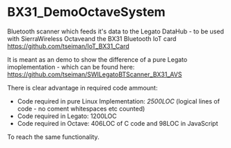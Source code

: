 # BX31_DemoOctaveSystem
Bluetooth scanner which feeds it's data to the Legato DataHub - to be used with SierraWireless Octaveand the BX31 Bluetooth IoT card https://github.com/tseiman/IoT_BX31_Card

It is meant as an demo to show the difference of a pure Legato imoplementation - which can be found here: https://github.com/tseiman/SWILegatoBTScanner_BX31_AVS

There is clear advantage in required code ammount:
- Code required in pure Linux Implementation: _2500LOC_ (logical lines of code - no coment whitespaces etc counted)
- Code required in Legato: 1200LOC
- Code required in Octave: 406LOC of C code and 98LOC in JavaScript

To reach the same functionality.
